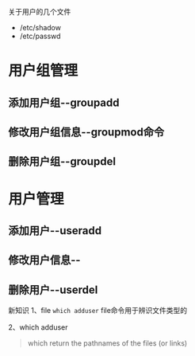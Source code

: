 关于用户的几个文件
- /etc/shadow
- /etc/passwd


# 用户组管理

## 添加用户组--groupadd

## 修改用户组信息--groupmod命令

## 删除用户组--groupdel

# 用户管理

## 添加用户--useradd
## 修改用户信息--

## 删除用户--userdel




新知识
1、file `which adduser`
file命令用于辨识文件类型的

2、which adduser

> which return the pathnames of the files (or links) 


